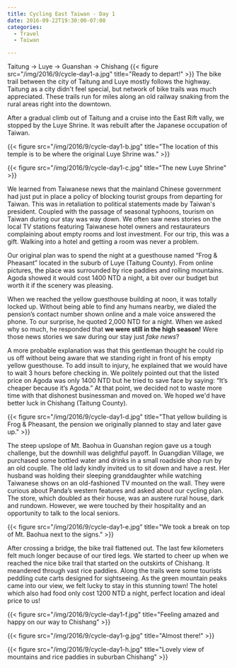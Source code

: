 ```yaml
---
title: Cycling East Taiwan - Day 1
date: 2016-09-22T19:30:00-07:00
categories:
  - Travel
  - Taiwan

---
```


Taitung -> Luye -> Guanshan -> Chishang
{{< figure src="/img/2016/9/cycle-day1-a.jpg" title="Ready to depart!" >}}
The bike trail between the city of Taitung and Luye mostly follows the highway. Taitung as a city didn't feel special, but network of bike trails was much appreciated. These trails run for miles along an old railway snaking from the rural areas right into the downtown.
<!--more-->

After a gradual climb out of Taitung and a cruise into the East Rift vally, we stopped by the Luye Shrine. It was rebuilt after the Japanese occupation of Taiwan.

{{< figure src="/img/2016/9/cycle-day1-b.jpg" title="The location of this temple is to be where the original Luye Shrine was." >}}

{{< figure src="/img/2016/9/cycle-day1-c.jpg" title="The new Luye Shrine" >}}

We learned from Taiwanese news that the mainland Chinese government had just put in place a policy of blocking tourist groups from departing for Taiwan. This was in retaliation to political statements made by Taiwan's president. Coupled with the passage of seasonal typhoons, tourism on Taiwan during our stay was way down. We often saw news stories on the local TV stations featuring Taiwanese hotel owners and restaurateurs complaining about empty rooms and lost investment. For our trip, this was a gift. Walking into a hotel and getting a room was never a problem.

Our original plan was to spend the night at a guesthouse named “Frog & Pheasant” located in the suburb of Luye (Taitung County). From online pictures, the place was surrounded by rice paddies and rolling mountains. Agoda showed it would cost 1400 NTD a night, a bit over our budget but worth it if the scenery was pleasing.

 When we reached the yellow guesthouse building at noon, it was totally locked up. Without being able to find any humans nearby, we dialed the pension’s contact number shown online and a male voice answered the phone. To our surprise, he quoted 2,000 NTD for a night. When we asked why so much, he responded that **we were still in the high season!** Were those news stories we saw during our stay just _fake news_?

 A more probable explanation was that this gentleman thought he could rip us off without being aware that we standing right in front of his empty yellow guesthouse. To add insult to injury, he explained that we would have to wait 3 hours before checking in. We politely pointed out that the listed price on Agoda was only 1400 NTD but he tried to save face by saying: “It’s cheaper because it’s Agoda.” At that point, we decided not to waste more time with that dishonest businessman and moved on. We hoped we'd have better luck in Chishang (Taitung County).

{{< figure src="/img/2016/9/cycle-day1-d.jpg" title="That yellow building is Frog & Pheasant, the pension we originally planned to stay and later gave up." >}}

The steep upslope of Mt. Baohua in Guanshan region gave us a tough challenge, but the downhill was delightful payoff. In Guangdian Village, we purchased some bottled water and drinks in a small roadside shop run by an old couple. The old lady kindly invited us to sit down and have a rest. Her husband was holding their sleeping granddaughter while watching Taiwanese shows on an old-fashioned TV mounted on the wall. They were curious about Panda’s western features and asked about our cycling plan. The store, which doubled as their house, was an austere rural house, dark and rundown.  However, we were touched by their hospitality and an opportunity to talk to the local seniors.

{{< figure src="/img/2016/9/cycle-day1-e.jpg" title="We took a break on top of Mt. Baohua next to the signs." >}}

After crossing a bridge, the bike trail flattened out. The last few kilometers felt much longer because of our tired legs. We started to cheer up when we reached the nice bike trail that started on the outskirts of Chishang. It meandered through vast rice paddies. Along the trails were some tourists peddling cute carts designed for sightseeing. As the green mountain peaks came into our view, we felt lucky to stay in this stunning town! The hotel which also had food only cost 1200 NTD a night, perfect location and ideal price to us!

{{< figure src="/img/2016/9/cycle-day1-f.jpg" title="Feeling amazed and happy on our way to Chishang" >}}

{{< figure src="/img/2016/9/cycle-day1-g.jpg" title="Almost there!" >}}

{{< figure src="/img/2016/9/cycle-day1-h.jpg" title="Lovely view of mountains and rice paddies in suburban Chishang" >}}
